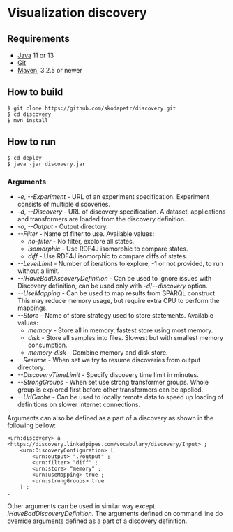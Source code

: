 # Visualization discovery

## Requirements
- [Java] 11 or 13
- [Git]
- [Maven], 3.2.5 or newer

## How to build
```
$ git clone https://github.com/skodapetr/discovery.git
$ cd discovery
$ mvn install
```

## How to run 
```
$ cd deploy
$ java -jar discovery.jar
```

### Arguments
- *-e*, *--Experiment* - URL of an experiment specification. Experiment
   consists of multiple discoveries.
- *-d*, *--Discovery* - URL of discovery specification. A dataset, 
    applications and transformers are loaded from the discovery definition.
- *-o*, *--Output* - Output directory. 
- *--Filter* - Name of filter to use. Available values:
    - *no-filter* - No filter, explore all states. 
    - *isomorphic* - Use RDF4J isomorphic to compare states. 
    - *diff* -  Use RDF4J isomorphic to compare diffs of states.
- *--LevelLimit* - Number of iterations to explore, -1 or not provided, to 
    run without a limit. 
- *--IHaveBadDiscoveryDefinition* - Can be used to ignore issues with Discovery 
    definition, can be used only with *-d*/*--discovery* option.
- *--UseMapping* - Can be used to map results from SPARQL construct. This
    may reduce memory usage, but require extra CPU to perform the mappings.
- *--Store* - Name of store strategy  used to store statements. Available values:
    - *memory* - Store all in memory, fastest store using most memory.
    - *disk* - Store all samples into files. Slowest but with smallest memory
        consumption.
    - *memory-disk* - Combine memory and disk store.
- *--Resume* - When set we try to resume discoveries from output directory.
- *--DiscoveryTimeLimit* - Specify discovery time limit in minutes.
- *--StrongGroups* - When set use strong transformer groups. Whole 
        group is explored first before other transformers can be applied.  
- *--UrlCache* - Can be used to locally remote data to speed up loading
        of definitions on slower internet connections. 
        
Arguments can also be defined as a part of a discovery as shown in the 
following bellow:
```
<urn:discovery> a <https://discovery.linkedpipes.com/vocabulary/discovery/Input> ;
    <urn:DiscoveryConfiguration> [
        <urn:output> "./output" ;
        <urn:filter> "diff" ;
        <urn:store> "memory" ;
        <urn:useMapping> true ;
        <urn:strongGroups> true 
    ] ;
.
```
Other arguments can be used in similar way except *IHaveBadDiscoveryDefinition*.
The arguments defined on command line do override arguments defined as 
a part of a discovery definition.
        
[Java]: <http://www.oracle.com/technetwork/java/javase/downloads/index.html>
[Git]: <https://git-scm.com/>
[Maven]: <https://maven.apache.org/>
